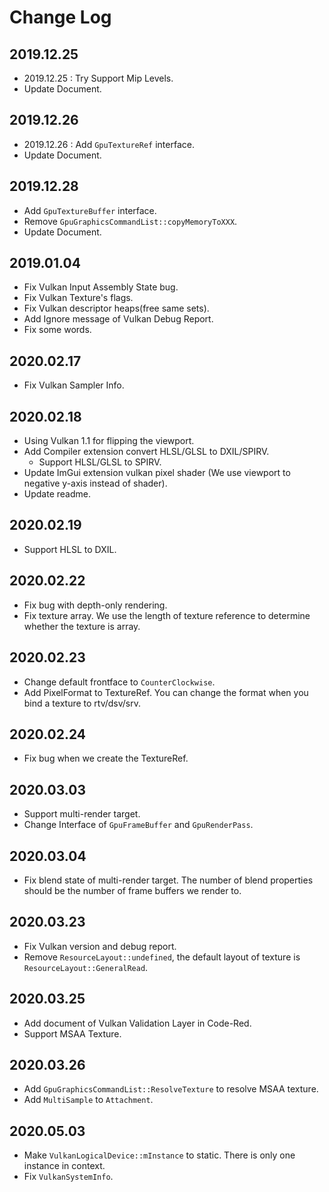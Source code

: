 # Change Log

## 2019.12.25

- 2019.12.25 : Try Support Mip Levels. 
- Update Document.

## 2019.12.26

- 2019.12.26 : Add `GpuTextureRef` interface. 
- Update Document.

## 2019.12.28

- Add `GpuTextureBuffer` interface. 
- Remove `GpuGraphicsCommandList::copyMemoryToXXX`.
- Update Document.

## 2019.01.04

- Fix Vulkan Input Assembly State bug.
- Fix Vulkan Texture's flags.
- Fix Vulkan descriptor heaps(free same sets).
- Add Ignore message of Vulkan Debug Report.
- Fix some words.

## 2020.02.17

- Fix Vulkan Sampler Info.

## 2020.02.18

- Using Vulkan 1.1 for flipping the viewport.
- Add Compiler extension convert HLSL/GLSL to DXIL/SPIRV.
    - Support HLSL/GLSL to SPIRV.
- Update ImGui extension vulkan pixel shader (We use viewport to negative y-axis instead of shader).
- Update readme.

## 2020.02.19

- Support HLSL to DXIL.

## 2020.02.22

- Fix bug with depth-only rendering.
- Fix texture array. We use the length of texture reference to determine whether the texture is array. 

## 2020.02.23

- Change default frontface to `CounterClockwise`.
- Add PixelFormat to TextureRef. You can change the format when you bind a texture to rtv/dsv/srv.

## 2020.02.24

- Fix bug when we create the TextureRef.

## 2020.03.03

- Support multi-render target.
- Change Interface of `GpuFrameBuffer` and `GpuRenderPass`.

## 2020.03.04

- Fix blend state of multi-render target. The number of blend properties should be the number of frame buffers we render to.

## 2020.03.23

- Fix Vulkan version and debug report.
- Remove `ResourceLayout::undefined`, the default layout of texture is `ResourceLayout::GeneralRead`.

## 2020.03.25

- Add document of Vulkan Validation Layer in Code-Red.
- Support MSAA Texture.

## 2020.03.26

- Add `GpuGraphicsCommandList::ResolveTexture` to resolve MSAA texture.
- Add `MultiSample` to `Attachment`.

## 2020.05.03

- Make `VulkanLogicalDevice::mInstance` to static. There is only one instance in context.
- Fix `VulkanSystemInfo`.